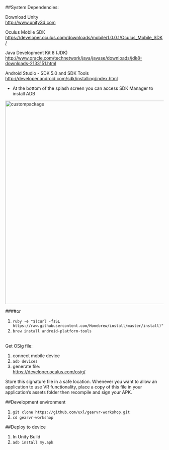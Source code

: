 ##System Dependencies:

Download Unity  
http://www.unity3d.com  

Oculus Mobile SDK  
https://developer.oculus.com/downloads/mobile/1.0.0.1/Oculus_Mobile_SDK/  

Java Development Kit 8 (JDK)  
http://www.oracle.com/technetwork/java/javase/downloads/jdk8-downloads-2133151.html  

Android Studio - SDK 5.0 and SDK Tools  
http://developer.android.com/sdk/installing/index.html

- At the bottom of the splash screen you can access SDK Manager to install ADB

<img width="645" alt="custompackage" src="https://cloud.githubusercontent.com/assets/2991299/15237116/360b6f24-1899-11e6-9922-7171c3094d9f.png">

####or


1. `ruby -e "$(curl -fsSL https://raw.githubusercontent.com/Homebrew/install/master/install)"`
2. `brew install android-platform-tools`  
  
<BR>
Get OSig file:  

1. connect mobile device  
2. `adb devices`
3. generate file:   
https://developer.oculus.com/osig/

Store this signature file in a safe location. Whenever you want to allow an application to use VR functionality, place a copy of this file in your application’s assets folder then recompile and sign your APK.


##Development environment

1. `git clone https://github.com/uxl/gearvr-workshop.git`
2. `cd gearvr-workshop`

##Deploy to device
1. In Unity Build
2. `adb install my.apk`

